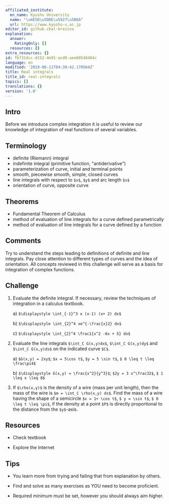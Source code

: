 ```yaml
---
affiliated_institute:
  en_name: Kyushu University
  name: "\u4E5D\u5DDE\u5927\u5B66"
  url: https://www.kyushu-u.ac.jp
editor_id: github.cbal-brezina
explanation:
  answer:
    RatingOnly: []
  resources: {}
extra_resources: {}
id: fb731dcc-d152-4e91-acd0-aee60540464c
language: en
modified: '2019-06-11T04:30:42.170564Z'
title: Real integrals
title_id: real-integrals
topics: []
translations: {}
version: '1.0'
---
```


## Intro

Before we introduce complex integration it is useful to review our knowledge of integration of real functions of several variables.



## Terminology

- definite (Riemann) integral
- indefinite integral (primitive function, "antiderivative")
- parameterization of curve, initial and terminal points
- smooth, piecewise smooth, simple, closed curves
- line integrals with respect to `$x$`, `$y$` and arc length `$s$`
- orientation of curve, opposite curve


## Theorems

- Fundamental Theorem of Calculus
- method of evaluation of line integrals for a curve defined parametrically
- method of evaluation of line integrals for a curve defined by a function







## Comments

Try to understand the steps leading to definitions of definite and line integrals. Pay close attention to different types of curves and the idea of orientation. All concepts reviewed in this challenge will serve as a basis for integration of complex functions.



## Challenge

1. Evaluate the definite integral. If necessary, review the techniques of integration in a calculus textbook.

   a) `$\displaystyle \int_{-1}^3 x (x-1) (x+ 2) dx$`
   
   b) `$\displaystyle \int_{2}^4 xe^{-\frac{x}2} dx$`
   
   c) `$\displaystyle \int_{2}^4 \frac1{x^2 -6x + 5} dx$`

2. Evaluate the line integrals `$\int_C G(x,y)dx$`, `$\int_C G(x,y)dy$` and `$\int_C G(x,y)ds$` on the indicated curve `$C$`.

    a) `$G(x,y) = 2xy$`; `$x = 5\cos t$`, `$y = 5 \sin t$`, `$ 0 \leq t \leq \frac\pi4$`
    
    b) `$\displaystyle G(x,y) = \frac{x^2}{y^3}$`; `$2y = 3 x^\frac32$`, `$ 1 \leq x \leq 8$`

3. If `$\rho(x,y)$` is the density of a wire (mass per unit length), then the mass of the wire is `$m = \int_C \rho(x,y) ds$`. Find the mass of a wire having the shape of a semicircle `$x = 1+ \cos t$`, `$ y = \sin t$`, `$ 0 \leq t \leq \pi$`, if the density at a point `$P$` is directly proportional to the distance from the `$y$`-axis. 






## Resources

- Check textbook

- Explore the Internet

## Tips


- You learn more from trying and failing that from  explanation by others.

- Find and solve as many exercises as YOU need to become proficient.

- Required minimum must be set, however you should always aim higher.

